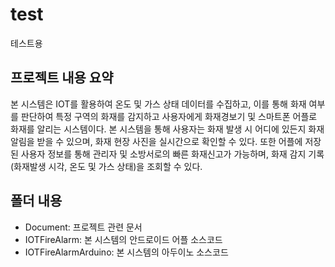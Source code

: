 # test
테스트용

## 프로젝트 내용 요약
본 시스템은 IOT를 활용하여 온도 및 가스 상태 데이터를 수집하고, 이를 통해 화재 여부를 판단하여 특정 구역의 화재를 감지하고 사용자에게 화재경보기 및 스마트폰 어플로 화재를 알리는 시스템이다. 본 시스템을 통해 사용자는 화재 발생 시 어디에 있든지 화재 알림을 받을 수 있으며, 화재 현장 사진을 실시간으로 확인할 수 있다. 또한 어플에 저장된 사용자 정보를 통해 관리자 및 소방서로의 빠른 화재신고가 가능하며, 화재 감지 기록(화재발생 시각, 온도 및 가스 상태)을 조회할 수 있다.

## 폴더 내용
* Document: 프로젝트 관련 문서
* IOTFireAlarm: 본 시스템의 안드로이드 어플 소스코드
* IOTFireAlarmArduino: 본 시스템의 아두이노 소스코드

